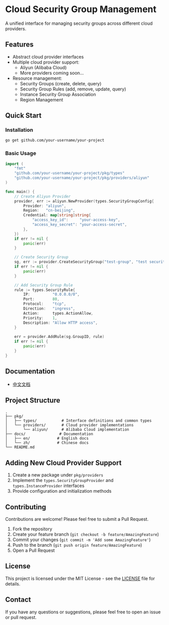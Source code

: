 # Cloud Security Group Management

A unified interface for managing security groups across different cloud providers.

## Features

- Abstract cloud provider interfaces
- Multiple cloud provider support:
  - Aliyun (Alibaba Cloud)
  - More providers coming soon...
- Resource management:
  - Security Groups (create, delete, query)
  - Security Group Rules (add, remove, update, query)
  - Instance Security Group Association
  - Region Management

## Quick Start

### Installation

```bash
go get github.com/your-username/your-project
```

### Basic Usage

```go
import (
    "fmt"
    "github.com/your-username/your-project/pkg/types"
    "github.com/your-username/your-project/pkg/providers/aliyun"
)

func main() {
    // Create Aliyun Provider
    provider, err := aliyun.NewProvider(types.SecurityGroupConfig{
        Provider: "aliyun",
        Region:   "cn-beijing",
        Credential: map[string]string{
            "access_key_id":     "your-access-key",
            "access_key_secret": "your-access-secret",
        },
    })
    if err != nil {
        panic(err)
    }

    // Create Security Group
    sg, err := provider.CreateSecurityGroup("test-group", "test security group")
    if err != nil {
        panic(err)
    }

    // Add Security Group Rule
    rule := types.SecurityRule{
        IP:          "0.0.0.0/0",
        Port:        80,
        Protocol:    "tcp",
        Direction:   "ingress",
        Action:      types.ActionAllow,
        Priority:    1,
        Description: "Allow HTTP access",
    }
    
    err = provider.AddRule(sg.GroupID, rule)
    if err != nil {
        panic(err)
    }
}
```

## Documentation

- [中文文档](./docs/zh/README.md)

## Project Structure

```
.
├── pkg/
│   ├── types/           # Interface definitions and common types
│   └── providers/       # Cloud provider implementations
│       └── aliyun/      # Alibaba Cloud implementation
├── docs/               # Documentation
│   ├── en/            # English docs
│   └── zh/            # Chinese docs
└── README.md
```

## Adding New Cloud Provider Support

1. Create a new package under `pkg/providers`
2. Implement the `types.SecurityGroupProvider` and `types.InstanceProvider` interfaces
3. Provide configuration and initialization methods

## Contributing

Contributions are welcome! Please feel free to submit a Pull Request.

1. Fork the repository
2. Create your feature branch (`git checkout -b feature/AmazingFeature`)
3. Commit your changes (`git commit -m 'Add some AmazingFeature'`)
4. Push to the branch (`git push origin feature/AmazingFeature`)
5. Open a Pull Request

## License

This project is licensed under the MIT License - see the [LICENSE](LICENSE) file for details.

## Contact

If you have any questions or suggestions, please feel free to open an issue or pull request.
